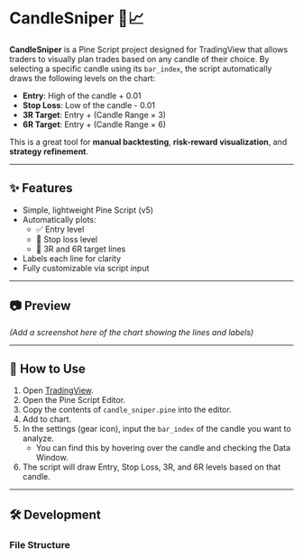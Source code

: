 # CandleSniper 🔫📈

**CandleSniper** is a Pine Script project designed for TradingView that allows traders to visually plan trades based on any candle of their choice. By selecting a specific candle using its `bar_index`, the script automatically draws the following levels on the chart:

- **Entry**: High of the candle + 0.01
- **Stop Loss**: Low of the candle - 0.01
- **3R Target**: Entry + (Candle Range × 3)
- **6R Target**: Entry + (Candle Range × 6)

This is a great tool for **manual backtesting**, **risk-reward visualization**, and **strategy refinement**.

---

## ✨ Features

- Simple, lightweight Pine Script (v5)
- Automatically plots:
  - ✅ Entry level
  - 🛑 Stop loss level
  - 🎯 3R and 6R target lines
- Labels each line for clarity
- Fully customizable via script input

---

## 📷 Preview

_(Add a screenshot here of the chart showing the lines and labels)_

---

## 🚀 How to Use

1. Open [TradingView](https://www.tradingview.com/).
2. Open the Pine Script Editor.
3. Copy the contents of `candle_sniper.pine` into the editor.
4. Add to chart.
5. In the settings (gear icon), input the `bar_index` of the candle you want to analyze.
   - You can find this by hovering over the candle and checking the Data Window.
6. The script will draw Entry, Stop Loss, 3R, and 6R levels based on that candle.

---

## 🛠 Development

### File Structure

